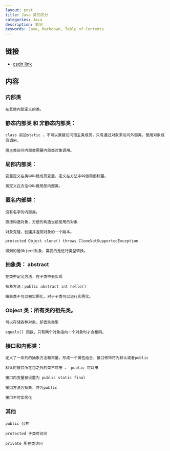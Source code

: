 ```yaml
---
layout: post
title: Java 类的区分
categories: Java
description: 笔记
keywords: Java, Markdown, Table of Contents
---
```




## 链接

* [csdn link](http://blog.csdn.net/mengwei2275/article/details/51537918)

## 内容

### 内部类
    在其他内部定义的类。

### 静态内部类 和 非静态内部类：

    class 前加static ，不可以直接访问宿主类成员，只有通过对象来访问外部类，使用对象成员调用。

    宿主类访问内部类需要内部类对象调用。

### 局部内部类：

    变量定义在类中叫做成员变量，定义在方法中叫做局部标量。

    类定义在方法中叫做局部内部类。

### 匿名内部类：

    没有名字的内部类。

    直接构造对象，方便的构造当前使用的对象

    对象克隆，创建并返回对象的一个副本。

    protected Object clone() throws CloneVotSupportedException

    得到的是Object队象，需要的是进行类型转换。

### 抽象类： abstract

    在类中定义方法，在子类中去实现

    抽象方法：public abstract int hello()

    抽象类不可以被实例化，对于子类可以进行实例化。

### Object 类：所有类的祖先类。

    可以存储各种对象，却丢失类型

    equals() 函数，只有两个对象指向一个对象时才会相同。

### 接口和内部类：

    定义了一系列的抽象方法和常量，形成一个属性结合，接口修饰符为默认或者public

    默认时接口所在包之外的类不可用 。 public 可以用

    接口内变量被设置为 public static final

    接口方法为抽象，并为public

    接口不可实例化
    
### 其他
    public 公共

    protected 子类可访问

    private 所在类访问